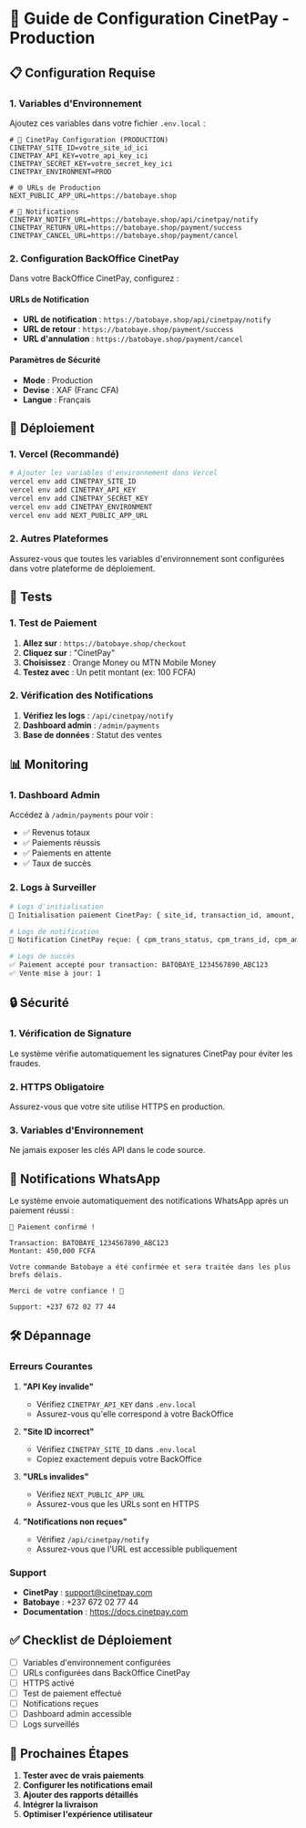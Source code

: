 # 🔧 Guide de Configuration CinetPay - Production

## 📋 Configuration Requise

### 1. Variables d'Environnement

Ajoutez ces variables dans votre fichier `.env.local` :

```env
# 🔐 CinetPay Configuration (PRODUCTION)
CINETPAY_SITE_ID=votre_site_id_ici
CINETPAY_API_KEY=votre_api_key_ici
CINETPAY_SECRET_KEY=votre_secret_key_ici
CINETPAY_ENVIRONMENT=PROD

# 🌐 URLs de Production
NEXT_PUBLIC_APP_URL=https://batobaye.shop

# 📧 Notifications
CINETPAY_NOTIFY_URL=https://batobaye.shop/api/cinetpay/notify
CINETPAY_RETURN_URL=https://batobaye.shop/payment/success
CINETPAY_CANCEL_URL=https://batobaye.shop/payment/cancel
```

### 2. Configuration BackOffice CinetPay

Dans votre BackOffice CinetPay, configurez :

#### URLs de Notification
- **URL de notification** : `https://batobaye.shop/api/cinetpay/notify`
- **URL de retour** : `https://batobaye.shop/payment/success`
- **URL d'annulation** : `https://batobaye.shop/payment/cancel`

#### Paramètres de Sécurité
- **Mode** : Production
- **Devise** : XAF (Franc CFA)
- **Langue** : Français

## 🚀 Déploiement

### 1. Vercel (Recommandé)

```bash
# Ajouter les variables d'environnement dans Vercel
vercel env add CINETPAY_SITE_ID
vercel env add CINETPAY_API_KEY
vercel env add CINETPAY_SECRET_KEY
vercel env add CINETPAY_ENVIRONMENT
vercel env add NEXT_PUBLIC_APP_URL
```

### 2. Autres Plateformes

Assurez-vous que toutes les variables d'environnement sont configurées dans votre plateforme de déploiement.

## 🧪 Tests

### 1. Test de Paiement

1. **Allez sur** : `https://batobaye.shop/checkout`
2. **Cliquez sur** : "CinetPay"
3. **Choisissez** : Orange Money ou MTN Mobile Money
4. **Testez avec** : Un petit montant (ex: 100 FCFA)

### 2. Vérification des Notifications

1. **Vérifiez les logs** : `/api/cinetpay/notify`
2. **Dashboard admin** : `/admin/payments`
3. **Base de données** : Statut des ventes

## 📊 Monitoring

### 1. Dashboard Admin

Accédez à `/admin/payments` pour voir :
- ✅ Revenus totaux
- ✅ Paiements réussis
- ✅ Paiements en attente
- ✅ Taux de succès

### 2. Logs à Surveiller

```bash
# Logs d'initialisation
🚀 Initialisation paiement CinetPay: { site_id, transaction_id, amount, currency }

# Logs de notification
🔔 Notification CinetPay reçue: { cpm_trans_status, cpm_trans_id, cpm_amount }

# Logs de succès
✅ Paiement accepté pour transaction: BATOBAYE_1234567890_ABC123
✅ Vente mise à jour: 1
```

## 🔒 Sécurité

### 1. Vérification de Signature

Le système vérifie automatiquement les signatures CinetPay pour éviter les fraudes.

### 2. HTTPS Obligatoire

Assurez-vous que votre site utilise HTTPS en production.

### 3. Variables d'Environnement

Ne jamais exposer les clés API dans le code source.

## 📱 Notifications WhatsApp

Le système envoie automatiquement des notifications WhatsApp après un paiement réussi :

```
🎉 Paiement confirmé !

Transaction: BATOBAYE_1234567890_ABC123
Montant: 450,000 FCFA

Votre commande Batobaye a été confirmée et sera traitée dans les plus brefs délais.

Merci de votre confiance ! 🙏

Support: +237 672 02 77 44
```

## 🛠️ Dépannage

### Erreurs Courantes

1. **"API Key invalide"**
   - Vérifiez `CINETPAY_API_KEY` dans `.env.local`
   - Assurez-vous qu'elle correspond à votre BackOffice

2. **"Site ID incorrect"**
   - Vérifiez `CINETPAY_SITE_ID` dans `.env.local`
   - Copiez exactement depuis votre BackOffice

3. **"URLs invalides"**
   - Vérifiez `NEXT_PUBLIC_APP_URL`
   - Assurez-vous que les URLs sont en HTTPS

4. **"Notifications non reçues"**
   - Vérifiez `/api/cinetpay/notify`
   - Assurez-vous que l'URL est accessible publiquement

### Support

- **CinetPay** : support@cinetpay.com
- **Batobaye** : +237 672 02 77 44
- **Documentation** : https://docs.cinetpay.com

## ✅ Checklist de Déploiement

- [ ] Variables d'environnement configurées
- [ ] URLs configurées dans BackOffice CinetPay
- [ ] HTTPS activé
- [ ] Test de paiement effectué
- [ ] Notifications reçues
- [ ] Dashboard admin accessible
- [ ] Logs surveillés

## 🎯 Prochaines Étapes

1. **Tester avec de vrais paiements**
2. **Configurer les notifications email**
3. **Ajouter des rapports détaillés**
4. **Intégrer la livraison**
5. **Optimiser l'expérience utilisateur** 
